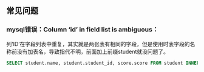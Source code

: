 ## 常见问题
### mysql错误：Column ‘id’ in field list is ambiguous：
列’ID’在字段列表中重复，其实就是两张表有相同的字段，但是使用时表字段的名称前没有加表名，导致指代不明，前面加上前缀student就没问题了。
```sql
SELECT student.name, student.student_id, score.score FROM student INNER JOIN score ONstudent.student_id = score.student_id WHERE student.name='mio';
```